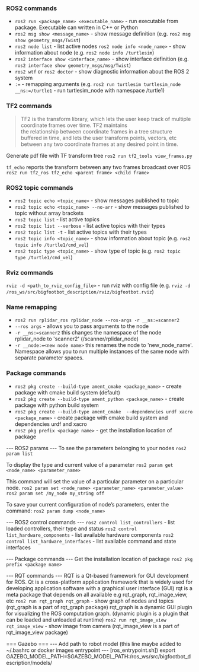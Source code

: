 ### ROS2 commands
- `ros2 run <package_name> <executable_name>` - run executable from package. Executable can written in C++ or Python
- `ros2 msg show <message_name>` - show message definition (e.g. `ros2 msg show geometry_msgs/Twist`)
- `ros2 node list` - list active nodes 
  `ros2 node info <node_name>` - show information about node (e.g. `ros2 node info /turtlesim`)
- `ros2 interface show <interface_name>` - show interface definition (e.g. `ros2 interface show geometry_msgs/msg/Twist`)
- `ros2 wtf` or `ros2 doctor` - show diagnostic information about the ROS 2 system
- `:=` - remapping arguments (e.g. `ros2 run turtlesim turtlesim_node __ns:=/turtle1` - run turtlesim_node with namespace /turtle1)

### TF2 commands
> TF2 is the transform library, which lets the user keep track of multiple coordinate frames over time. TF2 maintains  
> the relationship between coordinate frames in a tree structure buffered  in time, and lets the user transform points, 
> vectors, etc between any two coordinate frames at any desired point in time.

Generate pdf file with TF transform tree
`ros2 run tf2_tools view_frames.py`

`tf_echo` reports the transform between any two frames broadcast over ROS
  `ros2 run tf2_ros tf2_echo <parent frame> <child frame>`

### ROS2 topic commands
- `ros2 topic echo <topic_name>` - show messages published to topic
- `ros2 topic echo <topic_name> --no-arr` - show messages published to topic without array brackets
- `ros2 topic list` - list active topics
- `ros2 topic list --verbose` - list active topics with their types
- `ros2 topic list -t` - list active topics with their types
- `ros2 topic info <topic_name>` - show information about topic (e.g. `ros2 topic info /turtle1/cmd_vel`)
- `ros2 topic type <topic_name>` - show type of topic (e.g. `ros2 topic type /turtle1/cmd_vel`)
 
### Rviz commands
`rviz -d <path_to_rviz_config_file>` - run rviz with config file (e.g. `rviz -d /ros_ws/src/bigfootbot_description/rviz/bigfootbot.rviz`)

### Name remapping
- `ros2 run rplidar_ros rplidar_node --ros-args -r __ns:=scanner2`  
- `--ros args` - allows you to pass arguments to the node  
- `-r __ns:=scanner2` this changes the namespace of the node rplidar_node to 'scanner2' (/scanner/rplidar_node)   
- `-r __node:=<new node name>` this renames the node to 'new_node_name'.  
Namespace allows you to run multiple instances of the same node with separate parameter spaces. 

### Package commands
- `ros2 pkg create --build-type ament_cmake <package_name>` - create package with cmake build system (default)
- `ros2 pkg create --build-type ament_python <package_name>` - create package with python build system
- `ros2 pkg create --build-type ament_cmake  --dependencies urdf xacro <package_name>` - create package with cmake build system and dependencies urdf and xacro
- `ros2 pkg prefix <package name>` - get the installation location of package	

--- ROS2 params ---
  To see the parameters belonging to your nodes
  `ros2 param list`

  To display the type and current value of a parameter
  `ros2 param get <node_name> <parameter_name>`

  This command will set the value of a particular parameter on a particular node. 
  `ros2 param set <node_name> <parameter_name> <parameter_value>`
  `ros2 param set /my_node my_string off`

  To save your current configuration of node’s parameters, enter the command:
  `ros2 param dump <node_name>`

  --- ROS2 control commands ---
  `ros2 control list_controllers` - list loaded controllers, their type and status
  `ros2 control list_hardware_components` - list available hardware components
  `ros2 control list_hardware_interfaces` - list available command and state interfaces

  --- Package commands ---
  Get the installation location of package
  `ros2 pkg prefix <package name>`

  --- RQT commands ---
  RQT is a Qt-based framework for GUI development for ROS. 
  Qt is a cross-platform application framework that is widely used for developing application software with a 
  graphical user interface (GUI)
  rqt is a meta package that depends on all available e.g rqt_graph, rqt_image_view, etc
  `ros2 run rqt_graph rqt_graph` - show graph of nodes and topics (rqt_graph is a part of rqt_graph package)
                                   rqt_graph is a dynamic GUI plugin for visualizing the ROS computation graph.
                                   (dynamic plugin is a plugin that can be loaded and unloaded at runtime)
  `ros2 run rqt_image_view rqt_image_view` - show image from camera (rqt_image_view is a part of rqt_image_view package)


=== Gazebo ===
--- Add path to robot model (this line maybe added to ~/.bashrc or docker images entrypoint
--- [ros_entrypoint.sh])
export GAZEBO_MODEL_PATH=$GAZEBO_MODEL_PATH:/ros_ws/src/bigfootbot_description/models/